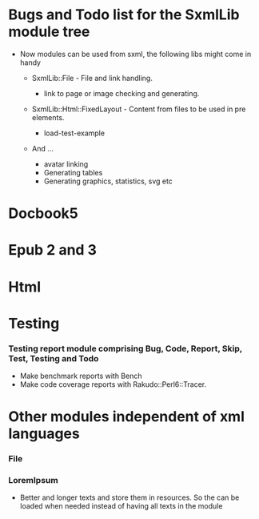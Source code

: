 # Bugs and Todo list for the SxmlLib module tree

* Now modules can be used from sxml, the following libs might come in handy
  * SxmlLib::File - File and link handling.
    * link to page or image checking and generating.

  * SxmlLib::Html::FixedLayout - Content from files to be used in pre elements.
    * load-test-example
  * And ...
    * avatar linking
    * Generating tables
    * Generating graphics, statistics, svg etc

# Docbook5

# Epub 2 and 3

# Html

# Testing
### Testing report module comprising Bug, Code, Report, Skip, Test, Testing and Todo
* Make benchmark reports with Bench
* Make code coverage reports with Rakudo::Perl6::Tracer.

# Other modules independent of xml languages

### File

### LoremIpsum
* Better and longer texts and store them in resources. So the can be loaded when needed instead of having all texts in the module
